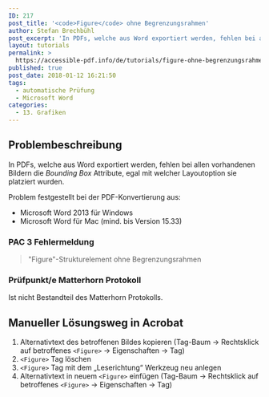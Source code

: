 ```yaml
---
ID: 217
post_title: '<code>Figure</code> ohne Begrenzungsrahmen'
author: Stefan Brechbühl
post_excerpt: 'In PDFs, welche aus Word exportiert werden, fehlen bei allen vorhandenen Bildern die <em>Bounding Box</em> Attribute, egal mit welcher Layoutoption sie platziert wurden.'
layout: tutorials
permalink: >
  https://accessible-pdf.info/de/tutorials/figure-ohne-begrenzungsrahmen/
published: true
post_date: 2018-01-12 16:21:50
tags:
  - automatische Prüfung
  - Microsoft Word
categories:
  - 13. Grafiken
---
```

## Problembeschreibung

In PDFs, welche aus Word exportiert werden, fehlen bei allen vorhandenen Bildern die *Bounding Box* Attribute, egal mit welcher Layoutoption sie platziert wurden.

Problem festgestellt bei der PDF-Konvertierung aus:

*   Microsoft Word 2013 für Windows
*   Microsoft Word für Mac (mind. bis Version 15.33)

### PAC 3 Fehlermeldung

> "Figure"-Strukturelement ohne Begrenzungsrahmen

### Prüfpunkt/e Matterhorn Protokoll

Ist nicht Bestandteil des Matterhorn Protokolls.

## Manueller Lösungsweg in Acrobat

1.  Alternativtext des betroffenen Bildes kopieren (Tag-Baum → Rechtsklick auf betroffenes `<Figure>` → Eigenschaften → Tag)
2.  `<Figure>` Tag löschen
3.  `<Figure>` Tag mit dem „Leserichtung“ Werkzeug neu anlegen
4.  Alternativtext in neuem `<Figure>` einfügen (Tag-Baum → Rechtsklick auf betroffenes `<Figure>` → Eigenschaften → Tag)